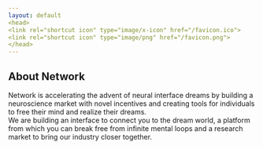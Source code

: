 ```yaml
---
layout: default
<head>
<link rel="shortcut icon" type="image/x-icon" href="/favicon.ico">
<link rel="shortcut icon" type="image/png" href="/favicon.png">
</head>
---
```


<h2>About Network</h2>

Network is accelerating the advent of neural interface dreams by building a neuroscience market with novel incentives and creating tools for individuals to free their mind and realize their dreams.
<br>
We are building an interface to connect you to the dream world, a platform from which you can break free from infinite mental loops and a research market to bring our industry closer together.
